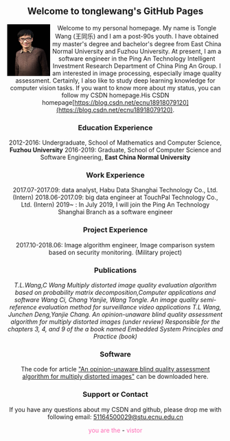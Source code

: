 ## Welcome to tonglewang's GitHub Pages
<img src="/itsme.jpg" align='left'  height="120" width="100">

Welcome to my personal homepage. My name is Tongle Wang (王同乐) and I am a post-90s youth. I have obtained my master's degree and bachelor's degree from East China Normal University and Fuzhou University. At present, I am a software engineer in the Ping An Technology Intelligent Investment Research Department of China Ping An Group. I am interested in image processing, especially image quality assessment. Certainly, I also like to study deep learning knowledge for computer vision tasks. If you want to know more about my status, you can follow my CSDN homepage.His CSDN homepage[https://blog.csdn.net/ecnu18918079120](https://blog.csdn.net/ecnu18918079120).
### Education  Experience
2012-2016: Undergraduate, School of Mathematics and Computer Science, **Fuzhou University**
2016-2019: Graduate, School of Computer Science and Software Engineering, **East China Normal University**
###  Work Experience
2017.07-2017.09: data analyst, Habu Data Shanghai Technology Co., Ltd.  (Intern)
2018.06-2017.09: big data engineer at TouchPal Technology Co., Ltd.  (Intern)
2019~    : In July 2019, I will join the Ping An Technology Shanghai Branch as a software engineer
### Project Experience
2017.10-2018.06: Image algorithm engineer, Image comparison system based on security monitoring. (Military project)
### Publications
*T.L.Wang,C Wang Multiply distorted image quality evaluation algorithm based on probability matrix decomposition,Computer applications and software
Wang Ci, Chang Yanjie, Wang Tongle. An image quality semi-reference evaluation method for surveillance video applications
T.L Wang, Junchen Deng,Yanjie Chang. An opinion-unaware blind quality assessment algorithm for multiply distorted images (under review)
Responsible for the chapters 3, 4, and 9 of the a book named Embedded System Principles and Practice (book)*
### Software
The code for article ["An opinion-unaware blind quality assessment algorithm for multiply distorted images"](https://github.com/tonglewang/Electronics-Letters_code) can be downloaded here.
### Support or Contact
If you have any questions about my CSDN and github, please drop me with following email:
51164500029@stu.ecnu.edu.cn

<script src="https://cdn1.lncld.net/static/js/av-min-1.5.0.js"></script>
<script src="https://jerry-cdn.b0.upaiyun.com/hit-kounter/hit-kounter-lc-0.3.0.js"></script>
<style> body{text-align:center} </style> 
<body><nobr><font color="Hotpink">you are the </font><span data-hk-page="current"> - </span><font color="Hotpink"> vistor</font></nobr></body> 
